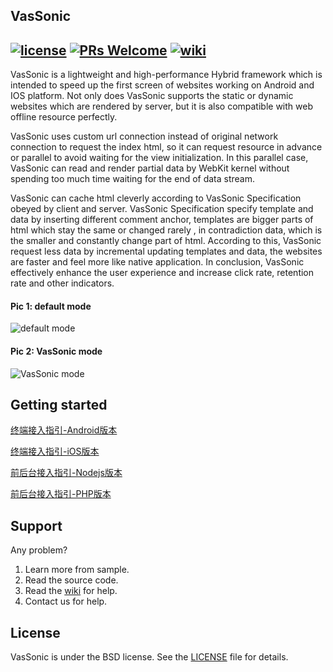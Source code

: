 ## VasSonic
[![license](http://img.shields.io/badge/license-BSD3-brightgreen.svg?style=flat)](https://github.com/Tencent/VasSonic/blob/master/LICENSE)
[![PRs Welcome](https://img.shields.io/badge/PRs-welcome-brightgreen.svg)](https://github.com/Tencent/VasSonic/pulls)
[![wiki](https://img.shields.io/badge/Wiki-open-brightgreen.svg)](https://github.com/Tencent/VasSonic/wiki)
---
 VasSonic is a lightweight and high-performance Hybrid framework which is intended to speed up the first screen of websites working on Android and IOS platform.
 Not only does VasSonic supports the static or dynamic websites which are rendered by server, but it is also compatible with web offline resource perfectly.

 VasSonic uses custom url connection instead of original network connection to request the index html, so it can request resource in advance or parallel to avoid waiting for the view initialization.
 In this parallel case, VasSonic can read and render partial data by WebKit kernel without spending too much time waiting for the end of data stream.

 VasSonic can cache html cleverly according to VasSonic Specification obeyed by client and server.
 VasSonic Specification specify template and data by inserting different comment anchor, templates are bigger parts of html which stay the same or changed rarely , in contradiction data, which is the smaller and constantly change part of html.
 According to this, VasSonic request less data by incremental updating templates and data, the websites are faster and feel more like native application.
 In conclusion, VasSonic effectively enhance the user experience and increase click rate, retention rate and other indicators.

#### Pic 1: default mode  </br>
![default mode][1]    

#### Pic 2: VasSonic mode </br>
![VasSonic mode][2]

 
## Getting started

[终端接入指引-Android版本](sonic-android\README.md)

[终端接入指引-iOS版本](sonic-iOS\README.md)

[前后台接入指引-Nodejs版本](sonic-nodejs\README.md)

[前后台接入指引-PHP版本](sonic-php\README.md)

## Support
Any problem?

1. Learn more from sample.
2. Read the source code.
3. Read the [wiki](https://github.com/Tencent/VasSonic/wiki) for help.
4. Contact us for help.

## License
VasSonic is under the BSD license. See the [LICENSE](https://github.com/Tencent/VasSonic/blob/master/LICENSE) file for details.

[1]: https://github.com/Tencent/VasSonic/blob/master/article/20170705120005424.gif
[2]: https://github.com/Tencent/VasSonic/blob/master/article/20170705120029897.gif


